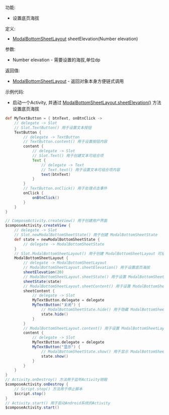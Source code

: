 功能:

+ 设置底页海拔

定义:

+ [ModalBottomSheetLayout](/API/UI/Compose/Widget/ModalBottomSheetLayout/README.md) sheetElevation(Number
  elevation)

参数:

+ Number elevation - 需要设置的海拔,单位dp

返回值:

+ [ModalBottomSheetLayout](/API/UI/Compose/Widget/ModalBottomSheetLayout/README.md) - 返回对象本身方便链式调用

示例代码:

+ 启动一个Activity,
  并通过 [ModalBottomSheetLayout.sheetElevation()](/API/UI/Compose/Widget/ModalBottomSheetLayout/README.md?id=sheetElevation)
  方法设置底页海拔

```groovy
def MyTextButton = { btnText, onBtnClick ->
    // delegate -> Slot
    // Slot.TextButton() 用于设置文本按钮
    TextButton {
        // delegate -> TextButton
        // TextButton.content() 用于设置按钮内容
        content {
            // delegate -> Slot
            // Slot.Text() 用于创建文本可组合项
            Text {
                // delegate -> Text
                // Text.text() 用于设置文本可组合项内容
                text(btnText)
            }
        }
        // TextButton.onClick() 用于处理点击事件
        onClick {
            onBtnClick()
        }
    }
}

// ComposeActivity.createView() 用于创建用户界面
$composeActivity.createView {
    // delegate -> Slot
    // Slot.newModalBottomSheetState() 用于创建 ModalBottomSheetState
    def state = newModalBottomSheetState {
        // delegate -> ModalBottomSheetState
    }
    // Slot.ModalBottomSheetLayout() 用于创建 ModalBottomSheetLayout 可组合项
    ModalBottomSheetLayout {
        // delegate -> ModalBottomSheetLayout
        // ModalBottomSheetLayout.sheetElevation() 用于设置底页海拔
        sheetElevation(20)
        // ModalBottomSheetLayout.sheetState() 用于设置 ModalBottomSheetState
        sheetState(state)
        // ModalBottomSheetLayout.sheetContent() 用于设置 ModalBottomSheetLayout 底页内容
        sheetContent {
            // delegate -> Slot
            MyTextButton.delegate = delegate
            MyTextButton("关闭") {
                // ModalBottomSheetState.hide() 用于隐藏 ModalBottomSheetLayout 底页
                state.hide()
            }
        }
        // ModalBottomSheetLayout.content() 用于设置 ModalBottomSheetLayout 内容
        content {
            // delegate -> Slot
            MyTextButton.delegate = delegate
            MyTextButton("显示") {
                // ModalBottomSheetState.show() 用于显示 ModalBottomSheetLayout 底页
                state.show()
            }
        }
    }
}
// Activity.onDestroy() 方法用于监听Activity销毁
$composeActivity.onDestroy {
    // Script.stop() 方法用于停止脚本
    $script.stop()
}
// Activity.start() 用于启动Android系统的Activity
$composeActivity.start()
```
